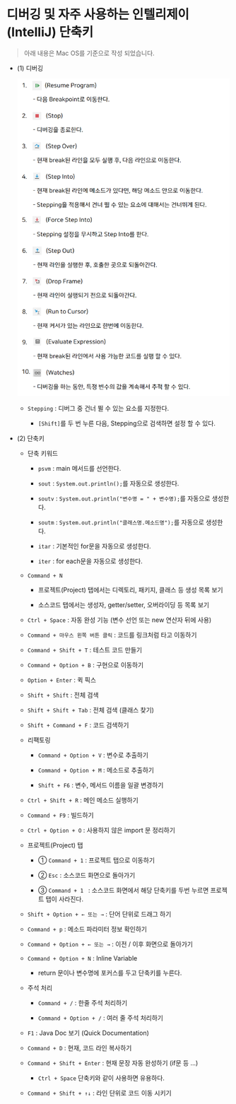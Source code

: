 # 디버깅 및 자주 사용하는 인텔리제이(IntelliJ) 단축키
> 아래 내용은 Mac OS를 기준으로 작성 되었습니다.

* (1) 디버깅

    ![image 1](images/img1.png)
    
    * `Stepping` : 디버그 중 건너 뛸 수 있는 요소를 지정한다.
    
        * `[Shift]`를 두 번 누른 다음, Stepping으로 검색하면 설정 할 수 있다.

* (2) 단축키

    * 단축 키워드
    
        * `psvm` : main 메서드를 선언한다.
    
        * `sout` : `System.out.println();`를 자동으로 생성한다.
        
        * `soutv` : `System.out.println("변수명 = " + 변수명);`를 자동으로 생성한다.
    
        * `soutm` : `System.out.println("클래스명.메소드명");`를 자동으로 생성한다.
        
        * `itar` : 기본적인 for문을 자동으로 생성한다.
        
        * `iter` : for each문을 자동으로 생성한다.
        
    * `Command + N`
    
        * 프로젝트(Project) 탭에서는 디렉토리, 패키지, 클래스 등 생성 목록 보기
    
        * 소스코드 탭에서는 생성자, getter/setter, 오버라이딩 등 목록 보기
    
    * `Ctrl + Space` : 자동 완성 기능 (변수 선언 또는 new 연산자 뒤에 사용)
    
    * `Command + 마우스 왼쪽 버튼 클릭` : 코드를 링크처럼 타고 이동하기
    
    * `Command + Shift + T` : 테스트 코드 만들기
    
    * `Command + Option + B` : 구현으로 이동하기
    
    * `Option + Enter` : 퀵 픽스
    
    * `Shift + Shift` : 전체 검색
    
    * `Shift + Shift + Tab` : 전체 검색 (클래스 찾기)
    
    * `Shift + Command + F` : 코드 검색하기
    
    * 리팩토링
    
        * `Command + Option + V` : 변수로 추출하기
        
        * `Command + Option + M` : 메소드로 추출하기
        
        * `Shift + F6` : 변수, 메서드 이름을 일괄 변경하기
        
    * `Ctrl + Shift + R` : 메인 메소드 실행하기
    
    * `Command + F9` : 빌드하기
    
    * `Ctrl + Option + O` : 사용하지 않은 import 문 정리하기
    
    * 프로젝트(Project) 탭
    
        * ① `Command + 1` : 프로젝트 탭으로 이동하기
    
        * ② `Esc` : 소스코드 화면으로 돌아가기
    
        * ③ `Command + 1 ` : 소스코드 화면에서 해당 단축키를 두번 누르면 프로젝트 탭이 사라진다.
    
    * `Shift + Option + ← 또는 →` : 단어 단위로 드래그 하기
    
    * `Command + p` : 메소드 파라미터 정보 확인하기
    
    * `Command + Option + ← 또는 →` : 이전 / 이후 화면으로 돌아가기
    
    * `Command + Option + N` : Inline Variable
    
        * return 문이나 변수명에 포커스를 두고 단축키를 누른다.
    
    * 주석 처리
    
        * `Command + /` : 한줄 주석 처리하기 
        
        * `Command + Option + /` : 여러 줄 주석 처리하기
    
    * `F1` : Java Doc 보기 (Quick Documentation)
    
    * `Command + D` : 현재, 코드 라인 복사하기
    
    * `Command + Shift + Enter` : 현재 문장 자동 완성하기 (if문 등 ...)
    
        * `Ctrl + Space` 단축키와 같이 사용하면 유용하다.
    
    * `Command + Shift + ↑↓` : 라인 단위로 코드 이동 시키기